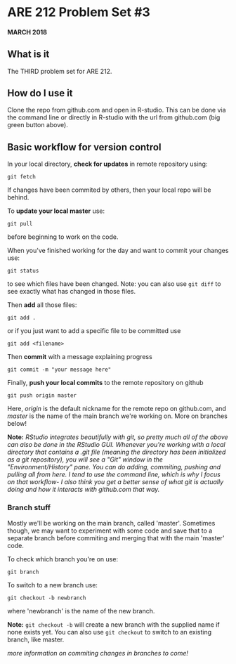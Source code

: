 # ARE 212 Problem Set #3

#### MARCH 2018

## What is it
The THIRD problem set for ARE 212.

## How do I use it
Clone the repo from github.com and open in R-studio. This can be done via the command line or directly in R-studio with the url from github.com (big green button above). 

## Basic workflow for version control

In your local directory, **check for updates** in remote repository using:

	git fetch

If changes have been commited by others, then your local repo will be behind. 

To **update your local master** use:

	git pull

before beginning to work on the code. 

When you've finished working for the day and want to commit your changes use:

	git status

to see which files have been changed. Note: you can also use `git diff` to see exactly what has changed in those files.

Then **add** all those files: 

	git add .

or if you just want to add a specific file to be committed use

	git add <filename>

Then **commit** with a message explaining progress

	git commit -m "your message here"

Finally, **push your local commits** to the remote repository on github

	git push origin master

Here, *origin* is the default nickname for the remote repo on github.com, and *master* is the name of the main branch we're working on. More on branches below!

**Note:** *RStudio integrates beautifully with git, so pretty much all of the above can also be done in the RStudio GUI. Whenever you're working with a local directory that contains a .git file (meaning the directory has been initialized as a git repository), you will see a "Git" window in the "Environment/History" pane. You can do adding, commiting, pushing and pulling all from here. I tend to use the command line, which is why I focus on that workflow- I also think you get a better sense of what git is actually doing and how it interacts with github.com that way.*

### Branch stuff

Mostly we'll be working on the main branch, called 'master'. Sometimes though, we may want to experiment with some code and save that to a separate branch before commiting and merging that with the main 'master' code. 

To check which branch you're on use:

	git branch

To switch to a new branch use:

	git checkout -b newbranch

where 'newbranch' is the name of the new branch. 

**Note:** `git checkout -b` will create a new branch with the supplied name if none exists yet. You can also use `git checkout` to switch to an existing branch, like master. 


*more information on commiting changes in branches to come!*




